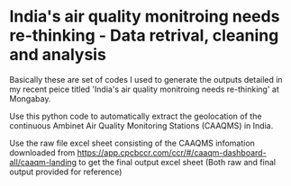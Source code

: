 # India's air quality monitroing needs re-thinking - Data retrival, cleaning and analysis
Basically these are set of codes I used to generate the outputs detailed in my recent peice titled 'India's air quality monitroing needs re-thinking' at Mongabay. 

Use this python code to automatically extract the geolocation of the continuous Ambinet Air Quality Monitoring Stations (CAAQMS) in India.

Use the raw file excel sheet consisting of the CAAQMS infomation downloaded from https://app.cpcbccr.com/ccr/#/caaqm-dashboard-all/caaqm-landing to get the final output excel sheet (Both raw and final output provided for reference)
